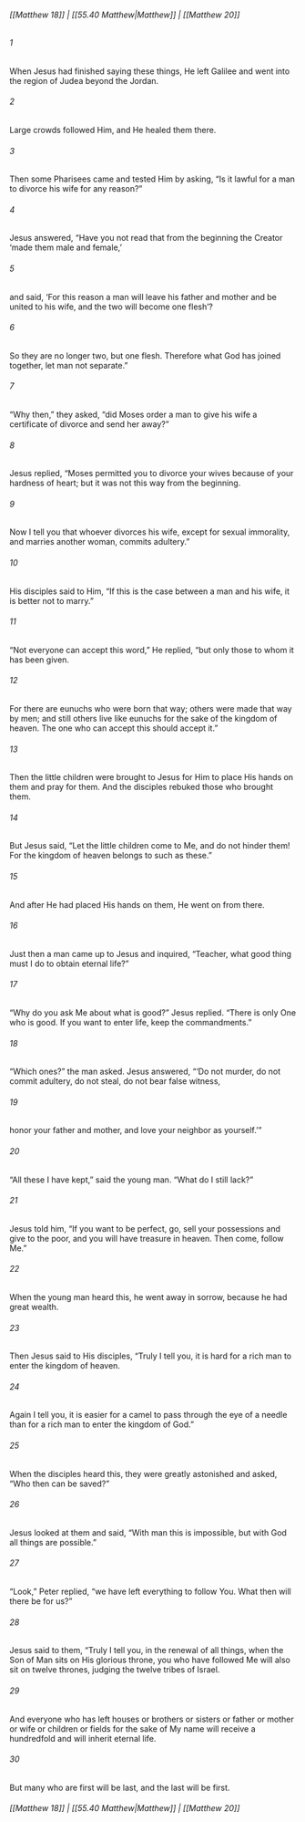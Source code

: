 
###### [[Matthew 18]] | [[55.40 Matthew|Matthew]] | [[Matthew 20]]

###### 1
When Jesus had finished saying these things, He left Galilee and went into the region of Judea beyond the Jordan.
###### 2
Large crowds followed Him, and He healed them there.
###### 3
Then some Pharisees came and tested Him by asking, “Is it lawful for a man to divorce his wife for any reason?”
###### 4
Jesus answered, “Have you not read that from the beginning the Creator ‘made them male and female,’
###### 5
and said, ‘For this reason a man will leave his father and mother and be united to his wife, and the two will become one flesh’?
###### 6
So they are no longer two, but one flesh. Therefore what God has joined together, let man not separate.”
###### 7
“Why then,” they asked, “did Moses order a man to give his wife a certificate of divorce and send her away?”
###### 8
Jesus replied, “Moses permitted you to divorce your wives because of your hardness of heart; but it was not this way from the beginning.
###### 9
Now I tell you that whoever divorces his wife, except for sexual immorality, and marries another woman, commits adultery.”
###### 10
His disciples said to Him, “If this is the case between a man and his wife, it is better not to marry.”
###### 11
“Not everyone can accept this word,” He replied, “but only those to whom it has been given.
###### 12
For there are eunuchs who were born that way; others were made that way by men; and still others live like eunuchs for the sake of the kingdom of heaven. The one who can accept this should accept it.”
###### 13
Then the little children were brought to Jesus for Him to place His hands on them and pray for them. And the disciples rebuked those who brought them.
###### 14
But Jesus said, “Let the little children come to Me, and do not hinder them! For the kingdom of heaven belongs to such as these.”
###### 15
And after He had placed His hands on them, He went on from there.
###### 16
Just then a man came up to Jesus and inquired, “Teacher, what good thing must I do to obtain eternal life?”
###### 17
“Why do you ask Me about what is good?” Jesus replied. “There is only One who is good. If you want to enter life, keep the commandments.”
###### 18
“Which ones?” the man asked. Jesus answered, “‘Do not murder, do not commit adultery, do not steal, do not bear false witness,
###### 19
honor your father and mother, and love your neighbor as yourself.’”
###### 20
“All these I have kept,” said the young man. “What do I still lack?”
###### 21
Jesus told him, “If you want to be perfect, go, sell your possessions and give to the poor, and you will have treasure in heaven. Then come, follow Me.”
###### 22
When the young man heard this, he went away in sorrow, because he had great wealth.
###### 23
Then Jesus said to His disciples, “Truly I tell you, it is hard for a rich man to enter the kingdom of heaven.
###### 24
Again I tell you, it is easier for a camel to pass through the eye of a needle than for a rich man to enter the kingdom of God.”
###### 25
When the disciples heard this, they were greatly astonished and asked, “Who then can be saved?”
###### 26
Jesus looked at them and said, “With man this is impossible, but with God all things are possible.”
###### 27
“Look,” Peter replied, “we have left everything to follow You. What then will there be for us?”
###### 28
Jesus said to them, “Truly I tell you, in the renewal of all things, when the Son of Man sits on His glorious throne, you who have followed Me will also sit on twelve thrones, judging the twelve tribes of Israel.
###### 29
And everyone who has left houses or brothers or sisters or father or mother or wife or children or fields for the sake of My name will receive a hundredfold and will inherit eternal life.
###### 30
But many who are first will be last, and the last will be first.

###### [[Matthew 18]] | [[55.40 Matthew|Matthew]] | [[Matthew 20]]
